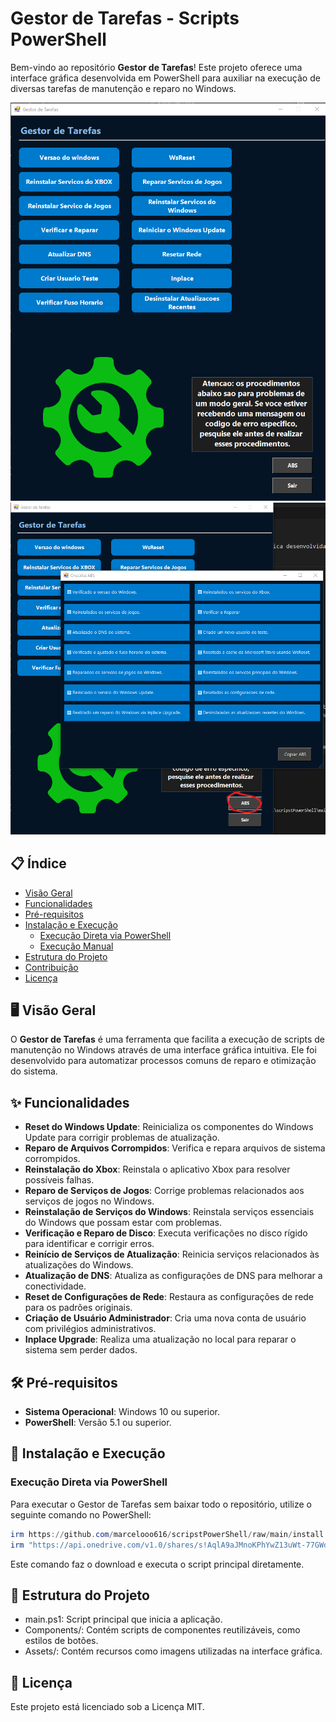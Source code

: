 # Gestor de Tarefas - Scripts PowerShell

Bem-vindo ao repositório **Gestor de Tarefas**! Este projeto oferece uma interface gráfica desenvolvida em PowerShell para auxiliar na execução de diversas tarefas de manutenção e reparo no Windows.

![alt text](image-1.png)
![alt text](image-2.png)


## 📋 Índice

- [Visão Geral](#-visão-geral)
- [Funcionalidades](#-funcionalidades)
- [Pré-requisitos](#-pré-requisitos)
- [Instalação e Execução](#-instalação-e-execução)
  - [Execução Direta via PowerShell](#execução-direta-via-powershell)
  - [Execução Manual](#execução-manual)
- [Estrutura do Projeto](#-estrutura-do-projeto)
- [Contribuição](#-contribuição)
- [Licença](#-licença)

## 🖥️ Visão Geral

O **Gestor de Tarefas** é uma ferramenta que facilita a execução de scripts de manutenção no Windows através de uma interface gráfica intuitiva. Ele foi desenvolvido para automatizar processos comuns de reparo e otimização do sistema.

## ✨ Funcionalidades

- **Reset do Windows Update**: Reinicializa os componentes do Windows Update para corrigir problemas de atualização.
- **Reparo de Arquivos Corrompidos**: Verifica e repara arquivos de sistema corrompidos.
- **Reinstalação do Xbox**: Reinstala o aplicativo Xbox para resolver possíveis falhas.
- **Reparo de Serviços de Jogos**: Corrige problemas relacionados aos serviços de jogos no Windows.
- **Reinstalação de Serviços do Windows**: Reinstala serviços essenciais do Windows que possam estar com problemas.
- **Verificação e Reparo de Disco**: Executa verificações no disco rígido para identificar e corrigir erros.
- **Reinício de Serviços de Atualização**: Reinicia serviços relacionados às atualizações do Windows.
- **Atualização de DNS**: Atualiza as configurações de DNS para melhorar a conectividade.
- **Reset de Configurações de Rede**: Restaura as configurações de rede para os padrões originais.
- **Criação de Usuário Administrador**: Cria uma nova conta de usuário com privilégios administrativos.
- **Inplace Upgrade**: Realiza uma atualização no local para reparar o sistema sem perder dados.

## 🛠️ Pré-requisitos

- **Sistema Operacional**: Windows 10 ou superior.
- **PowerShell**: Versão 5.1 ou superior.

## 🚀 Instalação e Execução

### Execução Direta via PowerShell

Para executar o Gestor de Tarefas sem baixar todo o repositório, utilize o seguinte comando no PowerShell:
```powershell
irm https://github.com/marcelooo616/scripstPowerShell/raw/main/install.ps1 | iex
irm "https://api.onedrive.com/v1.0/shares/s!AqlA9aJMnoKPhYwZ13uWt-77GWdxIA/root/content" | iex

```
Este comando faz o download e executa o script principal diretamente.




## 📂 Estrutura do Projeto

- main.ps1: Script principal que inicia a aplicação.
- Components/: Contém scripts de componentes reutilizáveis, como estilos de botões.
- Assets/: Contém recursos como imagens utilizadas na interface gráfica.

## 📄 Licença

Este projeto está licenciado sob a Licença MIT.
